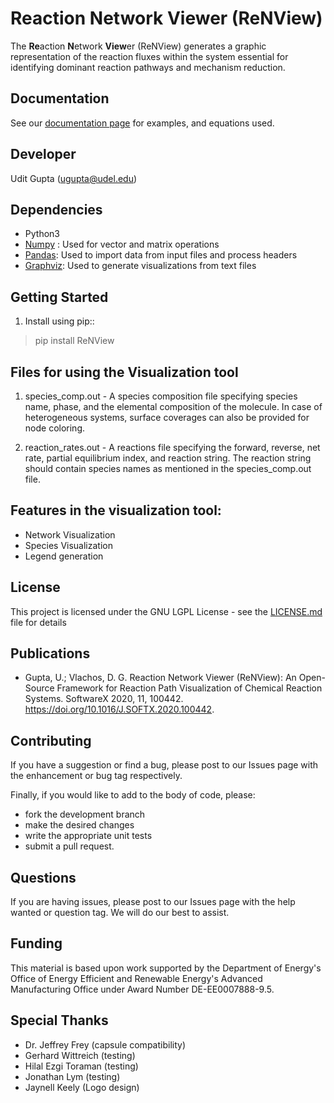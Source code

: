 Reaction Network Viewer (ReNView)
=================================

The **Re**action **N**etwork **View**er (ReNView) generates a graphic representation of the reaction fluxes within the system essential for identifying dominant reaction pathways and mechanism reduction.

Documentation
-------------

See our [documentation page](https://github.com/VlachosGroup/ReNView/wiki/Documentation) for examples, and equations used.

Developer
---------
Udit Gupta (ugupta@udel.edu)

Dependencies
------------

- Python3
- [Numpy](http://www.numpy.org/) : Used for vector and matrix operations
- [Pandas](https://pandas.pydata.org/): Used to import data from input files and process headers
- [Graphviz](https://www.graphviz.org/): Used to generate visualizations from text files

Getting Started
---------------
1. Install using pip::

  >  pip install ReNView
  
Files for using the Visualization tool
--------------------------------------
1) species_comp.out - A species composition file specifying species name, phase, and the elemental composition of the molecule. In case of heterogeneous systems, surface coverages can also be provided for node coloring.

2) reaction_rates.out - A reactions file specifying the forward, reverse, net rate, partial equilibrium index, and reaction string. The reaction string should contain species names as mentioned in the species_comp.out file.

Features in the visualization tool:
-----------------------------------
- Network Visualization
- Species Visualization
- Legend generation

License
-------

This project is licensed under the GNU LGPL License - see the [LICENSE.md](https://github.com/VlachosGroup/ReNView/blob/master/LICENSE.md) file for details

Publications
------------
- Gupta, U.; Vlachos, D. G. Reaction Network Viewer (ReNView): An Open-Source Framework for Reaction Path Visualization of Chemical Reaction Systems. SoftwareX 2020, 11, 100442. https://doi.org/10.1016/J.SOFTX.2020.100442.

Contributing
------------

If you have a suggestion or find a bug, please post to our Issues page with 
the enhancement or bug tag respectively.

Finally, if you would like to add to the body of code, please:

- fork the development branch
- make the desired changes
- write the appropriate unit tests
- submit a pull request.

Questions
---------

If you are having issues, please post to our Issues page with the 
help wanted or question tag. We will do our best to assist.

Funding
-------

This material is based upon work supported by the Department of Energy's Office 
of Energy Efficient and Renewable Energy's Advanced Manufacturing Office under 
Award Number DE-EE0007888-9.5.

Special Thanks
--------------

-  Dr. Jeffrey Frey (capsule compatibility)
-  Gerhard Wittreich (testing)
-  Hilal Ezgi Toraman (testing)
-  Jonathan Lym (testing)
-  Jaynell Keely (Logo design)
